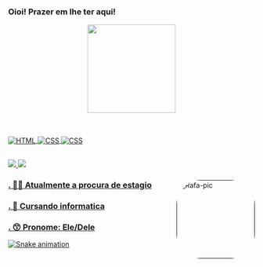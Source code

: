 ### Oioi! Prazer em lhe ter aqui! 

<div align="center">
  <a href="https://github.com/AbacaxiTroxa">
  <img height="180em" src="https://github-readme-stats.vercel.app/api?username=AbacaxiTroxa&show_icons=true&theme=dracula&include_all_commits=true&count_private=true"/>
 
</div>
  
  ##
  
<div style="display: inline_block"><br>
  <img align="center" alt="HTML" src="https://img.shields.io/badge/HTML5-E34F26?style=for-the-badge&logo=html5&logoColor=white">
  <img align="center" alt="CSS" src="https://img.shields.io/badge/CSS-239120?&style=for-the-badge&logo=css3&logoColor=whiteg">
  <img align="center" alt="CSS" src="https://img.shields.io/badge/C-00599C?style=for-the-badge&logo=c&logoColor=white">
  
</div>
  
  ##
  
 <div>
   <a href= "mailto:mariaedu9434@gmail.com"><img  src="https://img.shields.io/badge/Gmail-D14836?style=for-the-badge&logo=gmail&logoColor=white">
   <a href=""><img src="https://img.shields.io/badge/LinkedIn-0077B5?style=for-the-badge&logo=linkedin&logoColor=white">
 </div>
 
<div>
   <img align="right" alt="Rafa-pic" height="160" style="border-radius:50px;" src="https://share-cdn.picrew.me/shareImg/org/202201/94097_F6HyZKZM.png">
  <h3> . 🏃🏽 Atualmente a procura de estagio</h3>
  <h3> . 🌱 Cursando informatica </h3>
  <h3> . 😙 Pronome: Ele/Dele </h3>
  
  
  ![Snake animation](https://github.com/AbacaxiTroxa/AbacaxiTroxa/blob/output/github-contribution-grid-snake.svg)
</div>
